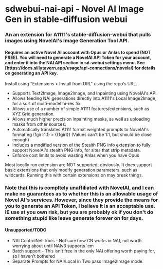 # sdwebui-nai-api - Novel AI Image Gen in stable-diffusion webui

### An an extension for A1111's stable-diffusion-webui that pulls images using NovelAI's Image Generation Tool API.

#### Requires an active Novel AI account with Opus or Anlas to spend (NOT FREE). You will need to generate a NovelAI API Token for your account, and enter it into the NAI API section in sd-webui settings menu. See [https://docs.sillytavern.app/usage/api-connections/novelai] for details on generating an API key.

Install using "Extensions > Install from URL" using the repo's URL.

- Supports Text2Image, Image2Image, and Inpainting using NovelAI's API
- Allows feeding NAI generations directly into A1111's Local Image2Image, for a sort of multi-model hi-res fix.
- Allows use of a number of simple A1111 features/extensions, such as XYZ Grid generation. 
- Allows much higher precision Inpainting masks, as well as uploading masks from other sources.
- Automatically translates A1111 format weighted prompts to NovelAI's format eg (1girl:1.1) > {{1girl}} (Values can't be 1:1, but should be close enough)
- Includes a modified version of the Stealth PNG Info extension to fully support NovelAI's stealth PNG info, for sites that strip metadata.
- Enforce cost limits to avoid wasting Anlas when you have Opus

Most locally run extension are NOT supported, obviously. It does support basic extensions that only modify generation parameters, such as wildcards. Running this with certain extensions on may break things. 
 
### Note that this is compltely unaffiliated with NovelAI, and I can make no guarantees as to whether this is an allowable usage of Novel AI's services. However, since they provide the means for you to generate an API Token, I believe it is an acceptable use. IE use at you own risk, but you are probably ok if you don't do something stupid like leave generate forever on for days.


#### Unsupported/TODO
- NAI ControlNet Tools - Not sure how CN works in NAI, not worth worrying about until NAIv3 supports 'em
- Batch support - This isn't free in the only NAI offering worth paying for, so I haven't bothered 
- Separate Prompts for NAI/Local in Two pass Image2Image mode.
